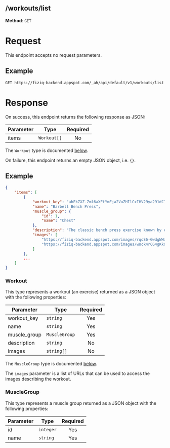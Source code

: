 /workouts/list
--------------
**Method**: `GET`

# Request
This endpoint accepts no request parameters.


## Example

```
GET https://fiziq-backend.appspot.com/_ah/api/default/v1/workouts/list
```


# Response
On success, this endpoint returns the following response as JSON:

|     Parameter     |     Type     |   Required   |
|-------------------|--------------|:------------:|
| items             | `Workout[]`  | No           |

The `Workout` type is documented [below](#workout).

On failure, this endpoint returns an empty JSON object, i.e. `{}`.

## Example

```JSON
{
    "items": [
        {
            "workout_key": "ahFkZXZ-Zml6aXEtYmFja2VuZHIlCxIHV29ya291dCIEcm9vdAwLEgdXb3Jrb3V0GICAgICAwO8IDA",
            "name": "Barbell Bench Press",
            "muscle_group": {
                "id": 1,
                "name": "Chest"
            },
            "description": "The classic bench press exercise known by every one.",
            "images": [
                "https://fiziq-backend.appspot.com/images/rqoS6-GwdgWHa_zGHH6K4g==",
                "https://fiziq-backend.appspot.com/images/wUck4rCG4gKkO95fX3lRCQ=="
            ]
        },
        ...
    ]
}
```

### Workout
This type represents a workout (an exercise) returned as a JSON object with the following properties:

|     Parameter     |     Type      |   Required   |
|-------------------|---------------|:------------:|
| workout_key       | `string`      | Yes          |
| name              | `string`      | Yes          |
| muscle_group      | `MuscleGroup` | Yes          |
| description       | `string`      | No           |
| images            | `string[]`    | No           |

The `MuscleGroup` type is documented [below](#musclegroup).

The `images` parameter is a list of URLs that can be used to access the images describing the workout.


### MuscleGroup
This type represents a muscle group returned as a JSON object with the following properties:

|     Parameter     |     Type      |   Required   |
|-------------------|---------------|:------------:|
| id                | `integer`     | Yes          |
| name              | `string`      | Yes          |
